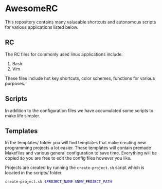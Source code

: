 AwesomeRC
=========

This repository contains many valueable shortcuts and autonomous scripts for various applications listed below.

RC
---
The RC files for commonly used linux applications include:

1. Bash
2. Vim

These files include hot key shortcuts, color schemes, functions for various purposes.

Scripts
-------

In addition to the configuration files we have accumulated some scripts to make life simpler.

Templates
---------
In the templates/ folder you will find templates that make creating new programming projects a lot easier.  These templates will contain premade Makefiles and various general configuration to save time.  Everything will be copied so you are free to edit the config files however you like.

Projects are created by running the `create-project.sh` script which is located in the scripts/ folder.
```sh
create-project.sh $PROJECT_NAME $NEW_PROJECT_PATH
```
